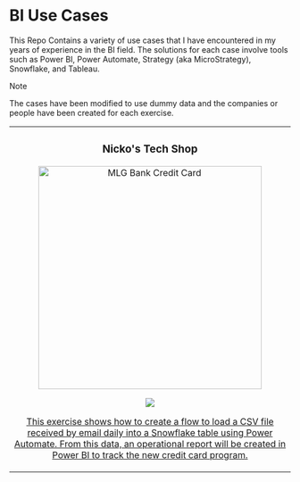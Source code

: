 # BI Use Cases
This Repo Contains a variety of use cases that I have encountered in my years of experience in the BI field. The solutions for each case involve tools such as Power BI, Power Automate, Strategy (aka MicroStrategy), Snowflake, and Tableau. 

>[!NOTE]
>The cases have been modified to use dummy data and the companies or people have been created for each exercise.

<table>
<tr>
<td width="50%">
<h3 align="center">Nicko's Tech Shop</h3>
<div align="center">
<a href="https://github.com/ArisGuimera/Android-Expert" target="_blank"><img src="https://github.com/NicolasLopera/Media/blob/9b9745b9efa14181b4ac0f6347e6a1f921379c5a/Use_Case/Credit_Card_Main.jpg" width="400" alt="MLG Bank Credit Card"></a>
<p>
<a href="https://github.com/ArisGuimera/Android-Expert" target="_blank">
<img src="https://img.shields.io/badge/CÓDIGO-ff9?style=for-the-badge&logo=github&logoColor=black">
</p>
<p>This exercise shows how to create a flow to load a CSV file received by email daily into a Snowflake table using Power Automate. From this data, an operational report will be created in Power BI to track the new credit card program.</p>
</div>
